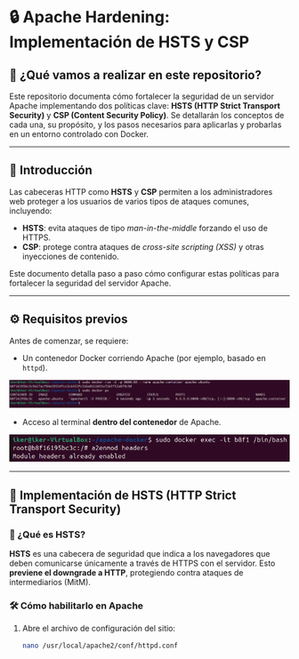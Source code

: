 # 🔒 Apache Hardening: Implementación de HSTS y CSP

## 📌 ¿Qué vamos a realizar en este repositorio?

Este repositorio documenta cómo fortalecer la seguridad de un servidor Apache implementando dos políticas clave: **HSTS (HTTP Strict Transport Security)** y **CSP (Content Security Policy)**. Se detallarán los conceptos de cada una, su propósito, y los pasos necesarios para aplicarlas y probarlas en un entorno controlado con Docker.

---

## 📖 Introducción

Las cabeceras HTTP como **HSTS** y **CSP** permiten a los administradores web proteger a los usuarios de varios tipos de ataques comunes, incluyendo:

- **HSTS**: evita ataques de tipo *man-in-the-middle* forzando el uso de HTTPS.
- **CSP**: protege contra ataques de *cross-site scripting (XSS)* y otras inyecciones de contenido.

Este documento detalla paso a paso cómo configurar estas políticas para fortalecer la seguridad del servidor Apache.

---

## ⚙️ Requisitos previos

Antes de comenzar, se requiere:

- Un contenedor Docker corriendo Apache (por ejemplo, basado en `httpd`).

![captura](images/Captura1.PNG)

- Acceso al terminal **dentro del contenedor** de Apache.

![captura](images/Captura2.PNG)

---

## 🔐 Implementación de HSTS (HTTP Strict Transport Security)

### 🧠 ¿Qué es HSTS?

**HSTS** es una cabecera de seguridad que indica a los navegadores que deben comunicarse únicamente a través de HTTPS con el servidor. Esto **previene el downgrade a HTTP**, protegiendo contra ataques de intermediarios (MitM).

### 🛠️ Cómo habilitarlo en Apache

1. Abre el archivo de configuración del sitio:
   ```bash
   nano /usr/local/apache2/conf/httpd.conf
